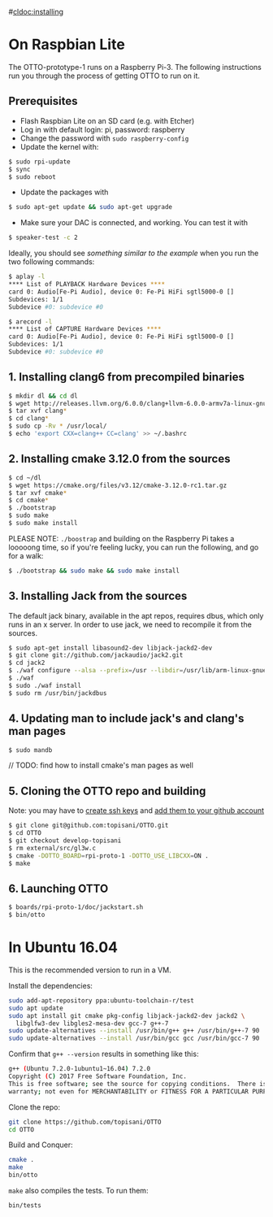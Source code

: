 #<cldoc:installing>

# On Raspbian Lite
The OTTO-prototype-1 runs on a Raspberry Pi-3. The following instructions run you through the process of getting OTTO to run on it.
## Prerequisites

- Flash Raspbian Lite on an SD card (e.g. with Etcher)
- Log in with default login: pi, password: raspberry
- Change the password with `sudo raspberry-config`
- Update the kernel with:
```bash
$ sudo rpi-update
$ sync
$ sudo reboot
```
- Update the packages with
```bash
$ sudo apt-get update && sudo apt-get upgrade
```

- Make sure your DAC is connected, and working. You can test it with 
```bash
$ speaker-test -c 2
```
Ideally, you should see *something similar to the example* when you run the two following commands:
```bash
$ aplay -l
**** List of PLAYBACK Hardware Devices **** 
card 0: Audio[Fe-Pi Audio], device 0: Fe-Pi HiFi sgtl5000-0 []
Subdevices: 1/1
Subdevice #0: subdevice #0

$ arecord -l
**** List of CAPTURE Hardware Devices ****
card 0: Audio[Fe-Pi Audio], device 0: Fe-Pi HiFi sgtl5000-0 []
Subdevices: 1/1 
Subdevice #0: subdevice #0
```


## 1. Installing clang6 from precompiled binaries

```bash
$ mkdir dl && cd dl
$ wget http://releases.llvm.org/6.0.0/clang+llvm-6.0.0-armv7a-linux-gnueabihf.tar.xz
$ tar xvf clang*
$ cd clang*
$ sudo cp -Rv * /usr/local/
$ echo 'export CXX=clang++ CC=clang' >> ~/.bashrc
```

## 2. Installing cmake 3.12.0 from the sources

```bash
$ cd ~/dl
$ wget https://cmake.org/files/v3.12/cmake-3.12.0-rc1.tar.gz
$ tar xvf cmake*
$ cd cmake*
$ ./bootstrap
$ sudo make
$ sudo make install
```

PLEASE NOTE: `./boostrap` and building on the Raspberry Pi takes a looooong time, so if you're feeling lucky, you can run the following, and go for a walk:
```bash
$ ./bootstrap && sudo make && sudo make install
```

## 3. Installing Jack from the sources

The default jack binary, available in the apt repos, requires dbus, which only runs in an x server. In order to use jack, we need to recompile it from the sources.

```bash
$ sudo apt-get install libasound2-dev libjack-jackd2-dev
$ git clone git://github.com/jackaudio/jack2.git 
$ cd jack2
$ ./waf configure --alsa --prefix=/usr --libdir=/usr/lib/arm-linux-gnueabihf
$ ./waf
$ sudo ./waf install
$ sudo rm /usr/bin/jackdbus
```

## 4. Updating man to include jack's and clang's man pages
```bash
$ sudo mandb
```

// TODO: find how to install cmake's man pages as well

## 5. Cloning the OTTO repo and building

Note: you may have to [create ssh keys](https://help.github.com/articles/generating-a-new-ssh-key-and-adding-it-to-the-ssh-agent/) and [add them to your github account](https://help.github.com/articles/adding-a-new-ssh-key-to-your-github-account/)

```bash
$ git clone git@github.com:topisani/OTTO.git
$ cd OTTO
$ git checkout develop-topisani
$ rm external/src/gl3w.c
$ cmake -DOTTO_BOARD=rpi-proto-1 -DOTTO_USE_LIBCXX=ON .
$ make
```
## 6. Launching OTTO
```bash
$ boards/rpi-proto-1/doc/jackstart.sh
$ bin/otto
```



# In Ubuntu 16.04
This is the recommended version to run in a VM.

Install the dependencies:
```bash
sudo add-apt-repository ppa:ubuntu-toolchain-r/test
sudo apt update
sudo apt install git cmake pkg-config libjack-jackd2-dev jackd2 \
  libglfw3-dev libgles2-mesa-dev gcc-7 g++-7
sudo update-alternatives --install /usr/bin/g++ g++ /usr/bin/g++-7 90
sudo update-alternatives --install /usr/bin/gcc gcc /usr/bin/gcc-7 90
```
Confirm that `g++ --version` results in something like this:
```bash
g++ (Ubuntu 7.2.0-1ubuntu1~16.04) 7.2.0
Copyright (C) 2017 Free Software Foundation, Inc.
This is free software; see the source for copying conditions.  There is NO
warranty; not even for MERCHANTABILITY or FITNESS FOR A PARTICULAR PURPOSE.
```

Clone the repo:
```bash
git clone https://github.com/topisani/OTTO
cd OTTO
```

Build and Conquer:
```bash
cmake .
make
bin/otto
```

`make` also compiles the tests. To run them:
```bash
bin/tests 
```
